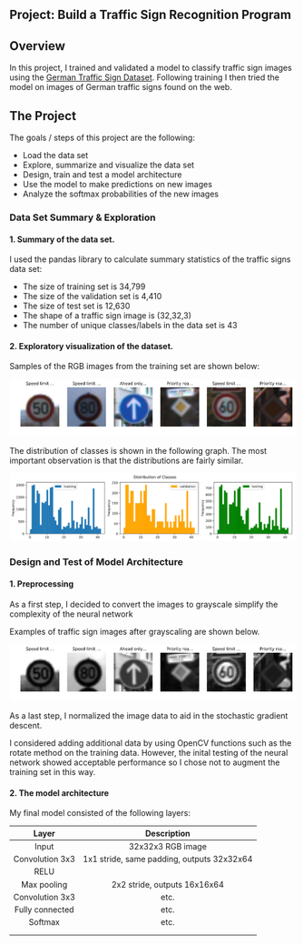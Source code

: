 ## Project: Build a Traffic Sign Recognition Program

Overview
---
In this project, I trained and validated a model to classify traffic sign images using the [German Traffic Sign Dataset](http://benchmark.ini.rub.de/?section=gtsrb&subsection=dataset). Following training I then tried the model on images of German traffic signs found on the web.

The Project
---
The goals / steps of this project are the following:
* Load the data set
* Explore, summarize and visualize the data set
* Design, train and test a model architecture
* Use the model to make predictions on new images
* Analyze the softmax probabilities of the new images

[//]: # (Image References)

[image1]: ./examples/visualization.png "Visualization"
[image2]: ./examples/distribution.png "Distribution of Classes"
[image3]: ./examples/grayscale.png "Grayscale images"
[image4]: ./examples/training_curves.png "Training Curves"
[image5]: ./examples/webSigns.png "Signs from the web"
[image6]: ./examples/classifications.png "Classifications"
[image7]: ./examples/conv1.png "Convolution layer 1"
[image8]: ./examples/conv2.png "Convolution layer 2"

### Data Set Summary & Exploration

#### 1. Summary of the data set.

I used the pandas library to calculate summary statistics of the traffic
signs data set:

* The size of training set is 34,799
* The size of the validation set is 4,410
* The size of test set is 12,630
* The shape of a traffic sign image is (32,32,3)
* The number of unique classes/labels in the data set is 43

#### 2. Exploratory visualization of the dataset.

Samples of the RGB images from the training set are shown below:

![alt text][image1]

The distribution of classes is shown in the following graph. The most important observation is that the distributions are fairly similar.

![alt text][image2]

### Design and Test of Model Architecture

#### 1. Preprocessing

As a first step, I decided to convert the images to grayscale simplify the complexity of the neural network

Examples of traffic sign images after grayscaling are shown below.

![alt text][image3]

As a last step, I normalized the image data to aid in the stochastic gradient descent.

I considered adding additional data by  using OpenCV functions such as the rotate method on the training data. However, the inital testing of the neural network showed acceptable performance so I chose not to augment the training set in this way.

#### 2. The model architecture 

My final model consisted of the following layers:

| Layer         		|     Description	        					| 
|:---------------------:|:---------------------------------------------:| 
| Input         		| 32x32x3 RGB image   							| 
| Convolution 3x3     	| 1x1 stride, same padding, outputs 32x32x64 	|
| RELU					|												|
| Max pooling	      	| 2x2 stride,  outputs 16x16x64 				|
| Convolution 3x3	    | etc.      									|
| Fully connected		| etc.        									|
| Softmax				| etc.        									|
|						|												|
|						|												|
 
